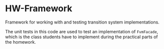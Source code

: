# HW-Framework
Framework for working with and testing transition system implementations.

The unit tests in this code are used to test an implementation of `FvmFacade`, which
is the class students have to implement during the practical parts of the homework.

